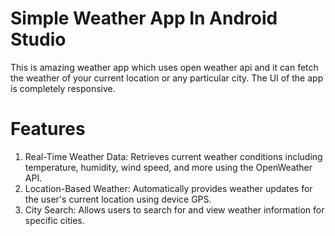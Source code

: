# Simple Weather App In Android Studio
This is amazing weather app which uses open weather api and it can fetch the weather of your current location or any particular city. The UI of the app is completely responsive.

# Features
1. Real-Time Weather Data: Retrieves current weather conditions including temperature, humidity, wind speed, and more using the OpenWeather API.
2. Location-Based Weather: Automatically provides weather updates for the user's current location using device GPS.
3. City Search: Allows users to search for and view weather information for specific cities.
